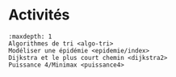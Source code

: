 # Activités

```{toctree}
:maxdepth: 1
Algorithmes de tri <algo-tri>
Modéliser une épidémie <epidemie/index>
Dijkstra et le plus court chemin <dijkstra2>
Puissance 4/Minimax <puissance4>
```
